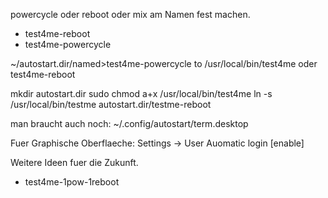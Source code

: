 powercycle oder reboot oder mix am Namen fest machen.
* test4me-reboot
* test4me-powercycle

~/autostart.dir/<link>named>test4me-powercycle to /usr/local/bin/test4me oder test4me-reboot

mkdir autostart.dir
sudo chmod a+x /usr/local/bin/test4me
ln -s /usr/local/bin/testme autostart.dir/testme-reboot

man braucht auch noch:
~/.config/autostart/term.desktop

Fuer Graphische Oberflaeche:
Settings -> User Auomatic login [enable]

Weitere Ideen fuer die Zukunft.
* test4me-1pow-1reboot
